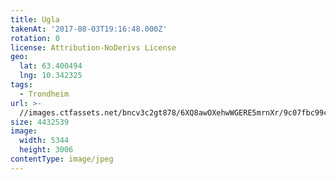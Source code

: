 ```yaml
---
title: Ugla
takenAt: '2017-08-03T19:16:48.000Z'
rotation: 0
license: Attribution-NoDerivs License
geo:
  lat: 63.400494
  lng: 10.342325
tags:
  - Trondheim
url: >-
  //images.ctfassets.net/bncv3c2gt878/6XQ8awOXehwWGERE5mrnXr/9c07fbc99c29db0a6399cc256cdba0dd/ugla_36270962901_o
size: 4432539
image:
  width: 5344
  height: 3006
contentType: image/jpeg
---
```


